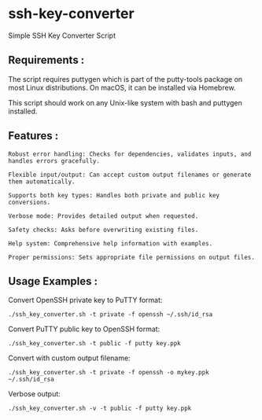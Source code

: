 # ssh-key-converter
Simple SSH Key Converter Script

## Requirements :

The script requires puttygen which is part of the putty-tools package on most Linux distributions. On macOS, it can be installed via Homebrew.

This script should work on any Unix-like system with bash and puttygen installed.


## Features :

    Robust error handling: Checks for dependencies, validates inputs, and handles errors gracefully.

    Flexible input/output: Can accept custom output filenames or generate them automatically.

    Supports both key types: Handles both private and public key conversions.

    Verbose mode: Provides detailed output when requested.

    Safety checks: Asks before overwriting existing files.

    Help system: Comprehensive help information with examples.

    Proper permissions: Sets appropriate file permissions on output files.


## Usage Examples :

Convert OpenSSH private key to PuTTY format:
```
./ssh_key_converter.sh -t private -f openssh ~/.ssh/id_rsa
```

Convert PuTTY public key to OpenSSH format:
```
./ssh_key_converter.sh -t public -f putty key.ppk
```

Convert with custom output filename:
```
./ssh_key_converter.sh -t private -f openssh -o mykey.ppk ~/.ssh/id_rsa
```

Verbose output:
```
./ssh_key_converter.sh -v -t public -f putty key.ppk
```
